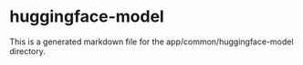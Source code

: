 # huggingface-model
This is a generated markdown file for the app/common/huggingface-model directory.
